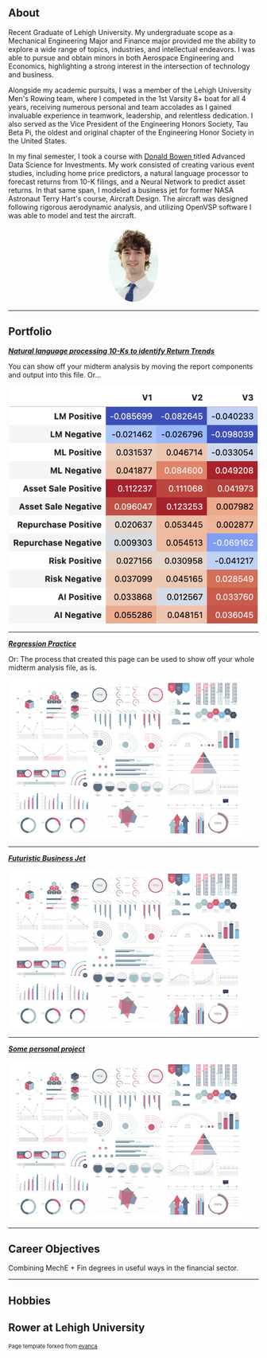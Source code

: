 ## About 

Recent Graduate of Lehigh University. My undergraduate scope as a Mechanical Engineering Major and Finance major provided me the ability to explore a wide range of topics, industries, and intellectual endeavors. I was able to pursue and obtain minors in both Aerospace Engineering and Economics, highlighting a strong interest in the intersection of technology and business.

Alongside my academic pursuits, I was a member of the Lehigh University Men's Rowing team, where I competed in the 1st Varsity 8+ boat for all 4 years, receiving numerous personal and team accolades as I gained invaluable experience in teamwork, leadership, and relentless dedication. I also served as the Vice President of the Engineering Honors Society, Tau Beta Pi, the oldest and original chapter of the Engineering Honor Society in the United States.

In my final semester, I took a course with
              <a
                className="text-sky-700"
                href="http://bowen.finance/"
              >
                Donald Bowen
              </a> titled Advanced Data Science for Investments. My work consisted of creating various event studies, including home price predictors, a natural language processor to forecast returns from 10-K filings, and a Neural Network to predict asset returns. In that same span, I modeled a business jet for former NASA Astronaut Terry Hart's course, Aircraft Design. The aircraft was designed following rigorous aerodynamic analysis, and utilizing OpenVSP software I was able to model and test the aircraft.



<p style="text-align:center;">
  <img class="img-circle" src="images/headshotjrc.webp" alt="Avatar" width="20%" style="border-radius:200%;">
</p>

---

## Portfolio

<!-- You can link to other websites, PDFs in this repo, and other pages in this repo -->

_**[Natural language processing 10-Ks to identify Return Trends](portfolio/report/report.md)**_

You can show off your midterm analysis by moving the report components and output into this file. Or...

<img src="portfolio/report/output_8_0.png?raw=true"/>

---

_**[Regression Practice](Regression_practice)**_

Or: The process that created this page can be used to show off your whole midterm analysis file, as is.

<img src="images/dummy_thumbnail.jpg?raw=true"/>

---

_**[Futuristic Business Jet](https://donbowen.github.io/teamproject/)**_

<img src="images/dummy_thumbnail.jpg?raw=true"/>

---

_**[Some personal project](/pdf/sample_presentation.pdf)**_

<img src="images/dummy_thumbnail.jpg?raw=true"/>

---

## Career Objectives

Combining MechE + Fin degrees in useful ways in the financial sector. 

---

## Hobbies

Rower at Lehigh University
---
<p style="font-size:11px">Page template forked from <a href="https://github.com/evanca/quick-portfolio">evanca</a></p>
<!-- Remove above link if you don't want to attibute -->

